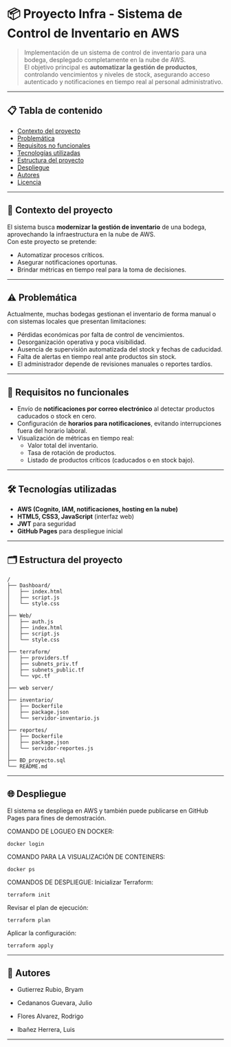 # 📦 Proyecto Infra - Sistema de Control de Inventario en AWS

> Implementación de un sistema de control de inventario para una bodega, desplegado completamente en la nube de AWS.  
> El objetivo principal es **automatizar la gestión de productos**, controlando vencimientos y niveles de stock, asegurando acceso autenticado y notificaciones en tiempo real al personal administrativo.

---

## 📋 Tabla de contenido

- [Contexto del proyecto](#-contexto-del-proyecto)  
- [Problemática](#-problemática)   
- [Requisitos no funcionales](#-requisitos-no-funcionales)  
- [Tecnologías utilizadas](#-tecnologías-utilizadas)  
- [Estructura del proyecto](#-estructura-del-proyecto)  
- [Despliegue](#-despliegue)  
- [Autores](#-autores)  
- [Licencia](#-licencia)  

---

## 🧐 Contexto del proyecto

El sistema busca **modernizar la gestión de inventario** de una bodega, aprovechando la infraestructura en la nube de AWS.  
Con este proyecto se pretende:  
- Automatizar procesos críticos.  
- Asegurar notificaciones oportunas.  
- Brindar métricas en tiempo real para la toma de decisiones.  

---

## ⚠️ Problemática

Actualmente, muchas bodegas gestionan el inventario de forma manual o con sistemas locales que presentan limitaciones:  

- Pérdidas económicas por falta de control de vencimientos.  
- Desorganización operativa y poca visibilidad.  
- Ausencia de supervisión automatizada del stock y fechas de caducidad.  
- Falta de alertas en tiempo real ante productos sin stock.  
- El administrador depende de revisiones manuales o reportes tardíos.  

---

## 🔔 Requisitos no funcionales

- Envío de **notificaciones por correo electrónico** al detectar productos caducados o stock en cero.  
- Configuración de **horarios para notificaciones**, evitando interrupciones fuera del horario laboral.  
- Visualización de métricas en tiempo real:  
  - Valor total del inventario.  
  - Tasa de rotación de productos.  
  - Listado de productos críticos (caducados o en stock bajo).  

---

## 🛠 Tecnologías utilizadas

- **AWS (Cognito, IAM, notificaciones, hosting en la nube)**  
- **HTML5, CSS3, JavaScript** (interfaz web)  
- **JWT** para seguridad  
- **GitHub Pages** para despliegue inicial  

---

## 🗂 Estructura del proyecto
```
/
├── Dashboard/
│   ├── index.html
│   ├── script.js
│   └── style.css
│
├── Web/
│   ├── auth.js
│   ├── index.html
│   ├── script.js
│   └── style.css
│
├── terraform/
│   ├── providers.tf
│   ├── subnets_priv.tf
│   ├── subnets_public.tf
│   └── vpc.tf
│
├── web server/
│
├── inventario/
│   ├── Dockerfile
│   ├── package.json
│   └── servidor-inventario.js
│
├── reportes/
│   ├── Dockerfile
│   ├── package.json
│   └── servidor-reportes.js
│
├── BD_proyecto.sql
└── README.md
```
---

## 🌐 Despliegue

El sistema se despliega en AWS y también puede publicarse en GitHub Pages para fines de demostración.


COMANDO DE LOGUEO EN DOCKER:
````````````
docker login
````````````
COMANDO PARA LA VISUALIZACIÓN DE CONTEINERS: 
````````````
docker ps
````````````
COMANDOS DE DESPLIEGUE:
Inicializar Terraform:
````````````
terraform init
````````````
Revisar el plan de ejecución:
````````````
terraform plan
````````````
Aplicar la configuración:
````````````
terraform apply 
````````````

---

## 👥 Autores

- Gutierrez Rubio, Bryam

- Cedananos Guevara, Julio

- Flores Alvarez, Rodrigo

- Ibañez Herrera, Luis

---
